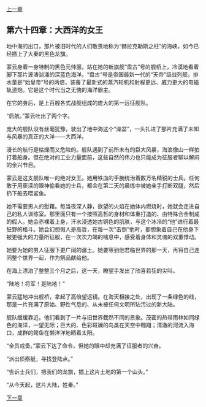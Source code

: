[上一章](63-黄金佛陀的眼泪.md)

## 第六十四章：大西洋的女王

地中海的出口，那片被旧时代的人们敬畏地称为“赫拉克勒斯之柱”的海峡，如今已经插上了大秦的黑色龙旗。

蒙云身着一身特制的黑色元帅服，站在她的新旗舰“盘古”号的舰桥上，冷漠地看着脚下那片波涛汹涌的深蓝色海洋。“盘古”号是帝国最新一代的“天帝”级战列舰，排水量是“始皇帝”号的两倍，装备了最新式的蒸汽轮机和射程更远、威力更大的电磁轨道炮。它是这个时代当之无愧的海洋霸主。

在它的身后，是上百艘各式战舰组成的庞大的第一远征舰队。

“启航。”蒙云吐出了两个字。

庞大的舰队没有丝毫犹豫，驶出了地中海这个“澡盆”，一头扎进了那片充满了未知与风暴的真正的大洋——大西洋。

漫长的航行是枯燥而又危险的。舰队遇到了前所未有的巨大风暴，海浪像山一样拍打着船身。但在绝对的工业力量面前，这些自然的伟力也只能成为征服者聊以解闷的余兴节目。

蒙云是这支舰队唯一的绝对女王。她用铁血的手腕统治着数万名精锐的士兵。任何敢于用亵渎的眼神偷看她的士兵，都会在第二天的晨练中被她亲手打断双腿，然后扔下船去喂鲨鱼。

她不需要男人的慰藉。每当夜深人静，欲望的火焰在她体内燃烧时，她就会走进自己的私人训练室。那里面只有一个按照高哲的身材和体重打造的、由特殊合金制成的假人。她会赤裸着上身，汗水浸透她古铜色的肌肤，与这个冰冷的“他”进行着最狂野的格斗。她会幻想假人是高哲，在每一次“击倒”他时，都想象着自己在他身下被更强大的力量所征服，在一次次力竭的喘息中，感受着身体和灵魂的双重悸动。

她要为她的男人征服下更广阔的疆土。她要等到他君临世界的那一天，再将自己连同整个世界一起，作为祭品献给他。

在海上漂泊了整整三个月之后，这一天，瞭望手发出了欣喜若狂的尖叫。

“陆地！将军！是陆地！”

蒙云猛地冲出舰桥，拿起了高倍望远镜。在海天相接之处，出现了一条绿色的线，那是一片充满了原始、野性气息的、从未被任何文明所玷污过的新大陆。

舰队缓缓靠近。他们看到了一片与旧世界截然不同的景象。茂密的热带雨林如同绿色的海洋，一望无际；巨大的、色彩斑斓的鸟类在天空中翱翔；清澈的河流入海口，成群的鳄鱼在懒洋洋地晒着太阳。

“全员戒备。”蒙云下达了命令，但她的眼中却充满了征服者的兴奋。

“派出侦察艇，寻找登陆点。”

“告诉士兵们，把我们的龙旗，插上这片土地的第一个山头。”

“从今天起，这片大陆，姓秦。”

[下一章](65-日出之国的神女.md)
